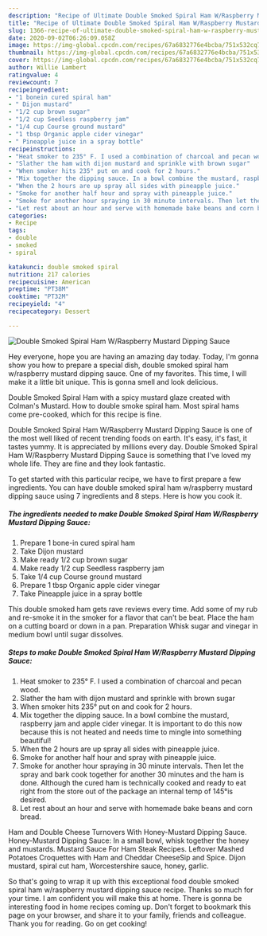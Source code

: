```yaml
---
description: "Recipe of Ultimate Double Smoked Spiral Ham W/Raspberry Mustard Dipping Sauce"
title: "Recipe of Ultimate Double Smoked Spiral Ham W/Raspberry Mustard Dipping Sauce"
slug: 1366-recipe-of-ultimate-double-smoked-spiral-ham-w-raspberry-mustard-dipping-sauce
date: 2020-09-02T06:26:09.058Z
image: https://img-global.cpcdn.com/recipes/67a6832776e4bcba/751x532cq70/double-smoked-spiral-ham-wraspberry-mustard-dipping-sauce-recipe-main-photo.jpg
thumbnail: https://img-global.cpcdn.com/recipes/67a6832776e4bcba/751x532cq70/double-smoked-spiral-ham-wraspberry-mustard-dipping-sauce-recipe-main-photo.jpg
cover: https://img-global.cpcdn.com/recipes/67a6832776e4bcba/751x532cq70/double-smoked-spiral-ham-wraspberry-mustard-dipping-sauce-recipe-main-photo.jpg
author: Willie Lambert
ratingvalue: 4
reviewcount: 7
recipeingredient:
- "1 bonein cured spiral ham"
- " Dijon mustard"
- "1/2 cup brown sugar"
- "1/2 cup Seedless raspberry jam"
- "1/4 cup Course ground mustard"
- "1 tbsp Organic apple cider vinegar"
- " Pineapple juice in a spray bottle"
recipeinstructions:
- "Heat smoker to 235° F. I used a combination of charcoal and pecan wood."
- "Slather the ham with dijon mustard and sprinkle with brown sugar"
- "When smoker hits 235° put on and cook for 2 hours."
- "Mix together the dipping sauce. In a bowl combine the mustard, raspberry jam and apple cider vinegar. It is important to do this now because this is not heated and needs time to mingle into something beautiful!"
- "When the 2 hours are up spray all sides with pineapple juice."
- "Smoke for another half hour and spray with pineapple juice."
- "Smoke for another hour spraying in 30 minute intervals. Then let the spray and bark cook together for another 30 minutes and the ham is done. Although the cured ham is technically cooked and ready to eat right from the store out of the package an internal temp of 145°is desired."
- "Let rest about an hour and serve with homemade bake beans and corn bread."
categories:
- Recipe
tags:
- double
- smoked
- spiral

katakunci: double smoked spiral 
nutrition: 217 calories
recipecuisine: American
preptime: "PT38M"
cooktime: "PT32M"
recipeyield: "4"
recipecategory: Dessert

---
```



![Double Smoked Spiral Ham W/Raspberry Mustard Dipping Sauce](https://img-global.cpcdn.com/recipes/67a6832776e4bcba/751x532cq70/double-smoked-spiral-ham-wraspberry-mustard-dipping-sauce-recipe-main-photo.jpg)

Hey everyone, hope you are having an amazing day today. Today, I'm gonna show you how to prepare a special dish, double smoked spiral ham w/raspberry mustard dipping sauce. One of my favorites. This time, I will make it a little bit unique. This is gonna smell and look delicious.

Double Smoked Spiral Ham with a spicy mustard glaze created with Colman&#39;s Mustard. How to double smoke spiral ham. Most spiral hams come pre-cooked, which for this recipe is fine.

Double Smoked Spiral Ham W/Raspberry Mustard Dipping Sauce is one of the most well liked of recent trending foods on earth. It's easy, it's fast, it tastes yummy. It is appreciated by millions every day. Double Smoked Spiral Ham W/Raspberry Mustard Dipping Sauce is something that I've loved my whole life. They are fine and they look fantastic.


To get started with this particular recipe, we have to first prepare a few ingredients. You can have double smoked spiral ham w/raspberry mustard dipping sauce using 7 ingredients and 8 steps. Here is how you cook it.

<!--inarticleads1-->

##### The ingredients needed to make Double Smoked Spiral Ham W/Raspberry Mustard Dipping Sauce:

1. Prepare 1 bone-in cured spiral ham
1. Take  Dijon mustard
1. Make ready 1/2 cup brown sugar
1. Make ready 1/2 cup Seedless raspberry jam
1. Take 1/4 cup Course ground mustard
1. Prepare 1 tbsp Organic apple cider vinegar
1. Take  Pineapple juice in a spray bottle


This double smoked ham gets rave reviews every time. Add some of my rub and re-smoke it in the smoker for a flavor that can&#39;t be beat. Place the ham on a cutting board or down in a pan. Preparation Whisk sugar and vinegar in medium bowl until sugar dissolves. 

<!--inarticleads2-->

##### Steps to make Double Smoked Spiral Ham W/Raspberry Mustard Dipping Sauce:

1. Heat smoker to 235° F. I used a combination of charcoal and pecan wood.
1. Slather the ham with dijon mustard and sprinkle with brown sugar
1. When smoker hits 235° put on and cook for 2 hours.
1. Mix together the dipping sauce. In a bowl combine the mustard, raspberry jam and apple cider vinegar. It is important to do this now because this is not heated and needs time to mingle into something beautiful!
1. When the 2 hours are up spray all sides with pineapple juice.
1. Smoke for another half hour and spray with pineapple juice.
1. Smoke for another hour spraying in 30 minute intervals. Then let the spray and bark cook together for another 30 minutes and the ham is done. Although the cured ham is technically cooked and ready to eat right from the store out of the package an internal temp of 145°is desired.
1. Let rest about an hour and serve with homemade bake beans and corn bread.


Ham and Double Cheese Turnovers With Honey-Mustard Dipping Sauce. Honey-Mustard Dipping Sauce: In a small bowl, whisk together the honey and mustards. Mustard Sauce For Ham Steak Recipes. Leftover Mashed Potatoes Croquettes with Ham and Cheddar CheeseSip and Spice. Dijon mustard, spiral cut ham, Worcestershire sauce, honey, garlic. 

So that's going to wrap it up with this exceptional food double smoked spiral ham w/raspberry mustard dipping sauce recipe. Thanks so much for your time. I am confident you will make this at home. There is gonna be interesting food in home recipes coming up. Don't forget to bookmark this page on your browser, and share it to your family, friends and colleague. Thank you for reading. Go on get cooking!
